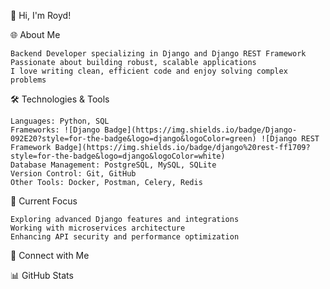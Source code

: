 👋 Hi, I'm Royd!


🌐 About Me

    Backend Developer specializing in Django and Django REST Framework
    Passionate about building robust, scalable applications
    I love writing clean, efficient code and enjoy solving complex problems

🛠️ Technologies & Tools

    Languages: Python, SQL
    Frameworks: ![Django Badge](https://img.shields.io/badge/Django-092E20?style=for-the-badge&logo=django&logoColor=green) ![Django REST Framework Badge](https://img.shields.io/badge/django%20rest-ff1709?style=for-the-badge&logo=django&logoColor=white)
    Database Management: PostgreSQL, MySQL, SQLite
    Version Control: Git, GitHub
    Other Tools: Docker, Postman, Celery, Redis

🚀 Current Focus

    Exploring advanced Django features and integrations
    Working with microservices architecture
    Enhancing API security and performance optimization

💼 Connect with Me

📊 GitHub Stats
